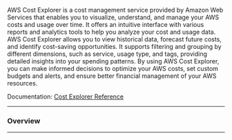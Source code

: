 AWS Cost Explorer is a cost management service provided by Amazon Web Services that enables you to visualize, understand, and manage your AWS costs and usage over time. It offers an intuitive interface with various reports and analytics tools to help you analyze your cost and usage data. AWS Cost Explorer allows you to view historical data, forecast future costs, and identify cost-saving opportunities. It supports filtering and grouping by different dimensions, such as service, usage type, and tags, providing detailed insights into your spending patterns. By using AWS Cost Explorer, you can make informed decisions to optimize your AWS costs, set custom budgets and alerts, and ensure better financial management of your AWS resources.

Documentation: [Cost Explorer Reference](https://aws.amazon.com/aws-cost-management/aws-cost-explorer/)
___
### Overview

___